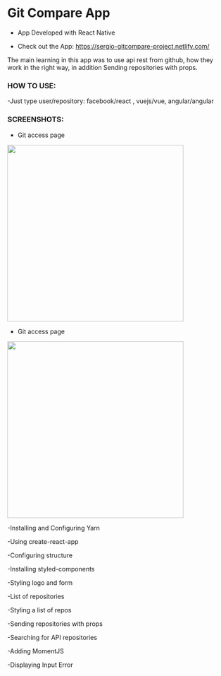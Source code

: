 # Git Compare App
- App Developed with React Native 

- Check out the App: https://sergio-gitcompare-project.netlify.com/
 
The main learning  in this app was to use api rest from github, how they work in the right way, in addition Sending repositories with props.


  
 ### HOW TO USE:
 
 -Just type user/repository: facebook/react , vuejs/vue, angular/angular 
 

  ### SCREENSHOTS:
  - Git access page
  <img src="https://s3.amazonaws.com/barberimages2/gitcompare-1.png" height = "400" width = "400" />
  
   - Git access page
  <img src="https://s3.amazonaws.com/barberimages2/gitcompare-2.png" height = "400" width = "400" />
  
 
-Installing and Configuring Yarn

-Using create-react-app

-Configuring structure

-Installing styled-components

-Styling logo and form

-List of repositories

-Styling a list of repos

-Sending repositories with props

-Searching for API repositories

-Adding MomentJS

-Displaying Input Error


  
  
